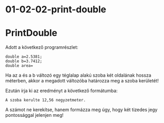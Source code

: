# 01-02-02-print-double
# PrintDouble
Adott a következő programrészlet:
```
double a=2.5381;
double b=3.7412;
double area=
```
Ha az a és a b változó egy téglalap alakú szoba két oldalának hossza méterben, akkor a megadott változóba határozza meg a szoba kerületét!


Ezután írja ki az eredményt a következő formátumba:
```
A szoba kerulte 12,56 negyzetmeter.
```
A számot ne kerekítse, hanem formázza meg úgy, hogy két tizedes jegy pontossággal jelenjen meg!
